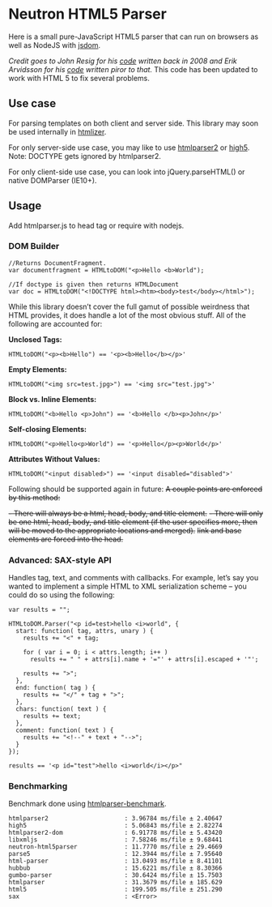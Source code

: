 # Neutron HTML5 Parser #

Here is a small pure-JavaScript HTML5 parser that can run on browsers as well as NodeJS with [jsdom](https://github.com/tmpvar/jsdom).

_Credit goes to John Resig for his [code](http://ejohn.org/blog/pure-javascript-html-parser/) written back in 2008 and Erik Arvidsson for his [code](http://erik.eae.net/simplehtmlparser/simplehtmlparser.js) written piror to that._
This code has been updated to work with HTML 5 to fix several problems.

## Use case

For parsing templates on both client and server side.
This library may soon be used internally in [htmlizer](https://github.com/Munawwar/htmlizer).

For only server-side use case, you may like to use [htmlparser2](https://github.com/fb55/htmlparser2) or [high5](https://github.com/fb55/high5). Note: DOCTYPE gets ignored by htmlparser2.

For only client-side use case, you can look into jQuery.parseHTML() or native DOMParser (IE10+).

## Usage 

Add htmlparser.js to head tag or require with nodejs.

### DOM Builder ###

    //Returns DocumentFragment.
    var documentfragment = HTMLtoDOM("<p>Hello <b>World");
    
    //If doctype is given then returns HTMLDocument
    var doc = HTMLtoDOM("<!DOCTYPE html><htm><body>test</body></html>");

While this library doesn’t cover the full gamut of possible weirdness that HTML provides, it does handle a lot of the most obvious stuff. All of the following are accounted for:

**Unclosed Tags:**

    HTMLtoDOM("<p><b>Hello") == '<p><b>Hello</b></p>'
**Empty Elements:**

    HTMLtoDOM("<img src=test.jpg>") == '<img src="test.jpg">'

**Block vs. Inline Elements:**

    HTMLtoDOM("<b>Hello <p>John") == '<b>Hello </b><p>John</p>'
**Self-closing Elements:**

    HTMLtoDOM("<p>Hello<p>World") == '<p>Hello</p><p>World</p>'
**Attributes Without Values:**

    HTMLtoDOM("<input disabled>") == '<input disabled="disabled">'

Following should be supported again in future:
~~A couple points are enforced by this method:~~

~~- There will always be a html, head, body, and title element.~~
~~- There will only be one html, head, body, and title element (if the user specifies more, then will be moved to the appropriate locations and merged).~~
~~link and base elements are forced into the head.~~

### Advanced: SAX-style API ###

Handles tag, text, and comments with callbacks. For example, let’s say you wanted to implement a simple HTML to XML serialization scheme – you could do so using the following:

    var results = "";
 
    HTMLtoDOM.Parser("<p id=test>hello <i>world", {
      start: function( tag, attrs, unary ) {
        results += "<" + tag;
     
        for ( var i = 0; i < attrs.length; i++ )
          results += " " + attrs[i].name + '="' + attrs[i].escaped + '"';
     
        results += ">";
      },
      end: function( tag ) {
        results += "</" + tag + ">";
      },
      chars: function( text ) {
        results += text;
      },
      comment: function( text ) {
        results += "<!--" + text + "-->";
      }
    });
 
    results == '<p id="test">hello <i>world</i></p>"

### Benchmarking

Benchmark done using [htmlparser-benchmark](https://github.com/AndreasMadsen/htmlparser-benchmark).
```
htmlparser2                     : 3.96784 ms/file ± 2.40647
high5                           : 5.06843 ms/file ± 2.82274
htmlparser2-dom                 : 6.91778 ms/file ± 5.43420
libxmljs                        : 7.58246 ms/file ± 9.68441
neutron-html5parser             : 11.7770 ms/file ± 29.4669
parse5                          : 12.3944 ms/file ± 7.95640
html-parser                     : 13.0493 ms/file ± 8.41101
hubbub                          : 15.6221 ms/file ± 8.30366
gumbo-parser                    : 30.6424 ms/file ± 15.7503
htmlparser                      : 31.3679 ms/file ± 185.629
html5                           : 199.505 ms/file ± 251.290
sax                             : <Error>
```
